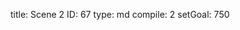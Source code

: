 title:          Scene 2
ID:             67
type:           md
compile:        2
setGoal:        750


